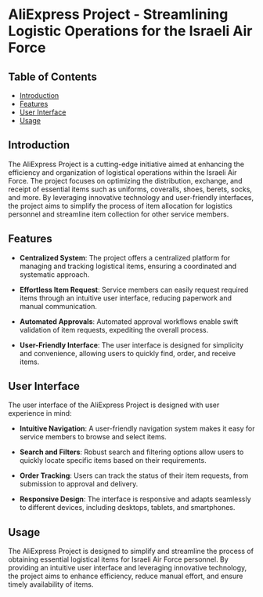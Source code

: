 # AliExpress Project - Streamlining Logistic Operations for the Israeli Air Force

## Table of Contents
- [Introduction](#introduction)
- [Features](#features)
- [User Interface](#user-interface)
- [Usage](#usage)


## Introduction
The AliExpress Project is a cutting-edge initiative aimed at enhancing the efficiency and organization of logistical operations within the Israeli Air Force. The project focuses on optimizing the distribution, exchange, and receipt of essential items such as uniforms, coveralls, shoes, berets, socks, and more. By leveraging innovative technology and user-friendly interfaces, the project aims to simplify the process of item allocation for logistics personnel and streamline item collection for other service members.


## Features
- **Centralized System**: The project offers a centralized platform for managing and tracking logistical items, ensuring a coordinated and systematic approach.

- **Effortless Item Request**: Service members can easily request required items through an intuitive user interface, reducing paperwork and manual communication.

- **Automated Approvals**: Automated approval workflows enable swift validation of item requests, expediting the overall process.

- **User-Friendly Interface**: The user interface is designed for simplicity and convenience, allowing users to quickly find, order, and receive items.


## User Interface
The user interface of the AliExpress Project is designed with user experience in mind:

- **Intuitive Navigation**: A user-friendly navigation system makes it easy for service members to browse and select items.

- **Search and Filters**: Robust search and filtering options allow users to quickly locate specific items based on their requirements.

- **Order Tracking**: Users can track the status of their item requests, from submission to approval and delivery.

- **Responsive Design**: The interface is responsive and adapts seamlessly to different devices, including desktops, tablets, and smartphones.


## Usage
The AliExpress Project is designed to simplify and streamline the process of obtaining essential logistical items for Israeli Air Force personnel. By providing an intuitive user interface and leveraging innovative technology, the project aims to enhance efficiency, reduce manual effort, and ensure timely availability of items.
